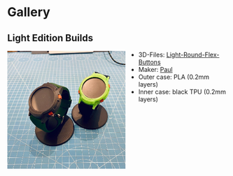 # Gallery

## Light Edition Builds

<a href="/assets/gallery/light-edition/p3dt-00.jpg" target="_blank"><img src="/assets/gallery/light-edition/p3dt-00.jpg" width="270px" style="float:left; margin-right:30px"/></a>

 * 3D-Files: [Light-Round-Flex-Buttons](https://github.com/Open-Smartwatch/3d-files/tree/master/case-light-round-1.6mm-pcb-20mm-straps-flex-buttons)
 * Maker: [Paul](https://instagram.com/pauls_3d_things)
 * Outer case: PLA (0.2mm layers)
 * Inner case: black TPU (0.2mm layers)

<div style="clear: both; margin-bottom:20px"></div>
